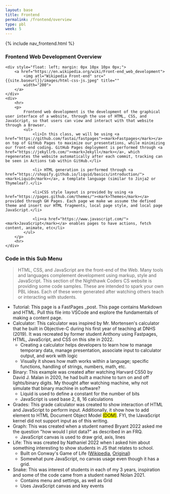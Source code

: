```yaml
---
layout: base
title: Frontend
permalink: /frontend/overview
type: pbl
week: 5
---
```


{% include nav_frontend.html %}

### Frontend Web Development Overview

<div>

    <div style="float: left; margin: 0px 10px 10px 0px;">
        <a href="https://en.wikipedia.org/wiki/Front-end_web_development">
            <img atl="Wikipedia Front-end" src="{{site.baseurl}}/images/html-css-js.jpeg" title=""
            width="200">
        </a>
    </div>
    <div>
        <hr>
        <p>
            Frontend web development is the development of the graphical user interface of a website, through the use of HTML, CSS, and JavaScript, so that users can view and interact with that website through a Browser.  
            <ul>
                <li>In this class, we will be using <a href="https://github.com/fastai/fastpages"><mark>Fastpages</mark></a> on top of GitHub Pages to maximize our presentations, while minimizing our front-end coding. GitHub Pages deployment is performed through <a href="https://jekyllrb.com/"><mark>Jekyll</mark></a>, which regenerates the website automatically after each commit, tracking can be seen in Actions tab within GitHub.</li>

                <li> HTML generation is performed through <a href="https://shopify.github.io/liquid/basics/introduction/"><mark>Liquid</mark></a>, a template language (similar to Jinja2 or Thymeleaf).</li>

                <li>CSS style layout is provided by using <a href="https://pages.github.com/themes/"><mark>Themes</mark></a> provided through GH Pages. Each page we make we assume the defined theme and insert our HTML fragments, local page style, and local page JavaScript.</li>

                <li><a href="https://www.javascript.com/"><mark>JavaScript</mark></a> enables pages to have actions, fetch content, animate, etc</li> 
            </ul>
        </p>
        <hr>
    </div>

</div>

### Code in this Sub Menu
> HTML, CSS, and JavaScript are the front-end of the Web.  Many tools and languages complement development using markup, style and JavaScript.  This section of the Nighthawk Coders CS website is providing some code samples.  These are intended to spark your own PBL ideas.  Each of these were generated after watching others teach or interacting with students.
- Tutorial: This page is a FastPages _post.  This page contains Markdown and HTML.  Pull this file into VSCode and explore the fundamentals of making a content page.
- Calculator: This calculator was inspired by Mr. Mortensen's calculator that he built in Objective-C during his first year of teaching at DNHS (2019). It was recreated by former student Anthony using Fastpages, HTML, JavaScript, and CSS on this site in 2022.
    - Creating a calculator helps developers to learn how to manage temporary data, manage presentation, associate input to calculator output, and work with logic
    - Visually it shows how math works within a language; specific functions, handling of strings, numbers, math, etc.
- Binary: This example was created after watching Harvard CS50 by David J. Malan in 2020, he had built a machine to turn on and off lights/binary digits.  My thought after watching machine, why not simulate that binary machine in software?
    - Liquid is used to define a constant for the number of bits
    - JavaScript is used base 2, 8, 16 calculations
- Grades: This grade calculator was created to show interaction of HTML and JavaScript to perform input.  Additionally, it show how to add element to HTML Document Object Model <mark>(DOM)</mark>.  FYI, the IJavaScript kernel did not support input as of this writing.
- Graph: This was created when a student named Bryant 2022 asked me the question "how would I plot data?" as described in an FRQ.
    - JavaScript canvas is used to draw grid, axis, lines
- Life: This was created by Nathaniel 2022 when I asked him about something interesting to show students in JS that relates to school.
    - Built on Conway's Game of Life ([Wikipedia](https://en.wikipedia.org/wiki/Conway%27s_Game_of_Life), [Original](https://playgameoflife.com/))
    - Somewhat pure JavaScript, no canvas usage even though it has a grid.
- Snake: This was interest of students in each of my 3 years, inspiration and some of the code came from a student named Nolan 2021.
    - Contains menu and settings, as well as Grid
    - Uses JavaScript canvas and key events
